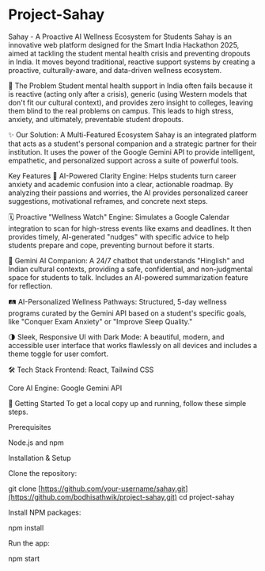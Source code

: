 # Project-Sahay
Sahay - A Proactive AI Wellness Ecosystem for Students
Sahay is an innovative web platform designed for the Smart India Hackathon 2025, aimed at tackling the student mental health crisis and preventing dropouts in India. It moves beyond traditional, reactive support systems by creating a proactive, culturally-aware, and data-driven wellness ecosystem.

🚀 The Problem
Student mental health support in India often fails because it is reactive (acting only after a crisis), generic (using Western models that don't fit our cultural context), and provides zero insight to colleges, leaving them blind to the real problems on campus. This leads to high stress, anxiety, and ultimately, preventable student dropouts.

✨ Our Solution: A Multi-Featured Ecosystem
Sahay is an integrated platform that acts as a student's personal companion and a strategic partner for their institution. It uses the power of the Google Gemini API to provide intelligent, empathetic, and personalized support across a suite of powerful tools.

Key Features
🧠 AI-Powered Clarity Engine: Helps students turn career anxiety and academic confusion into a clear, actionable roadmap. By analyzing their passions and worries, the AI provides personalized career suggestions, motivational reframes, and concrete next steps.

🗓️ Proactive "Wellness Watch" Engine: Simulates a Google Calendar integration to scan for high-stress events like exams and deadlines. It then provides timely, AI-generated "nudges" with specific advice to help students prepare and cope, preventing burnout before it starts.

💬 Gemini AI Companion: A 24/7 chatbot that understands "Hinglish" and Indian cultural contexts, providing a safe, confidential, and non-judgmental space for students to talk. Includes an AI-powered summarization feature for reflection.

🛤️ AI-Personalized Wellness Pathways: Structured, 5-day wellness programs curated by the Gemini API based on a student's specific goals, like "Conquer Exam Anxiety" or "Improve Sleep Quality."

🌗 Sleek, Responsive UI with Dark Mode: A beautiful, modern, and accessible user interface that works flawlessly on all devices and includes a theme toggle for user comfort.

🛠️ Tech Stack
Frontend: React, Tailwind CSS

Core AI Engine: Google Gemini API

🏁 Getting Started
To get a local copy up and running, follow these simple steps.

Prerequisites

Node.js and npm

Installation & Setup

Clone the repository:

git clone [https://github.com/your-username/sahay.git](https://github.com/bodhisathwik/project-sahay.git)
cd project-sahay

Install NPM packages:

npm install

Run the app:

npm start
